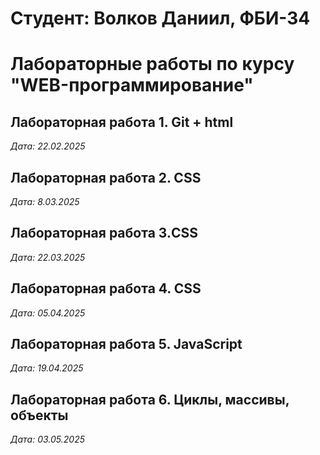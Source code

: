 # Студент: Волков Даниил, ФБИ-34

# Лабораторные работы по курсу "WEB-программирование"

## Лабораторная работа 1. Git + html

*Дата: 22.02.2025*

## Лабораторная работа 2. CSS
*Дата: 8.03.2025*

## Лабораторная работа 3.CSS
*Дата: 22.03.2025*

## Лабораторная работа 4. CSS
*Дата: 05.04.2025*

## Лабораторная работа 5. JavaScript
*Дата: 19.04.2025*

## Лабораторная работа 6. Циклы, массивы, объекты 

*Дата: 03.05.2025*
